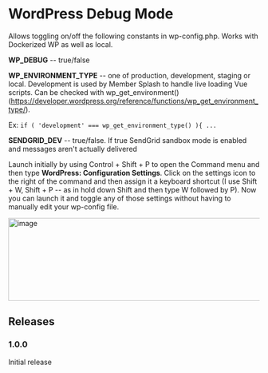# WordPress Debug Mode

Allows toggling on/off the following constants in wp-config.php. Works with Dockerized WP as well as local.

__WP_DEBUG__ -- true/false

__WP_ENVIRONMENT_TYPE__ -- one of production, development, staging or local. Development is used by Member Splash to handle live loading Vue scripts. Can be checked with wp_get_environment() (https://developer.wordpress.org/reference/functions/wp_get_environment_type/).

Ex: `if ( 'development' === wp_get_environment_type() ){ ... `

__SENDGRID_DEV__ -- true/false. If true SendGrid sandbox mode is enabled and messages aren't actually delivered

Launch initially by using Control + Shift + P to open the Command menu and then type __WordPress: Configuration Settings__. Click on the settings icon to the right of the command and then assign it a keyboard shortcut (I use Shift + W, Shift + P -- as in hold down Shift and then type W followed by P). Now you can launch it and toggle any of those settings without having to manually edit your wp-config file.

<img width="541" height="166" alt="image" src="https://github.com/user-attachments/assets/2f43477f-aa09-4316-ae1b-e924d748f96d" />


## Releases

### 1.0.0

Initial release
